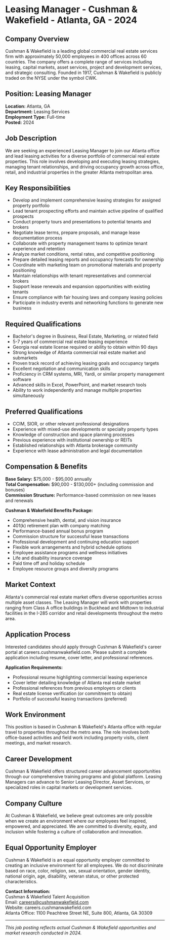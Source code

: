 # Leasing Manager - Cushman & Wakefield - Atlanta, GA - 2024

## Company Overview
Cushman & Wakefield is a leading global commercial real estate services firm with approximately 50,000 employees in 400 offices across 60 countries. The company offers a complete range of services including leasing, capital markets, asset services, project and development services, and strategic consulting. Founded in 1917, Cushman & Wakefield is publicly traded on the NYSE under the symbol CWK.

## Position: Leasing Manager
**Location:** Atlanta, GA  
**Department:** Leasing Services  
**Employment Type:** Full-time  
**Posted:** 2024  

## Job Description
We are seeking an experienced Leasing Manager to join our Atlanta office and lead leasing activities for a diverse portfolio of commercial real estate properties. This role involves developing and executing leasing strategies, managing tenant relationships, and driving occupancy growth across office, retail, and industrial properties in the greater Atlanta metropolitan area.

## Key Responsibilities
- Develop and implement comprehensive leasing strategies for assigned property portfolio
- Lead tenant prospecting efforts and maintain active pipeline of qualified prospects
- Conduct property tours and presentations to potential tenants and brokers
- Negotiate lease terms, prepare proposals, and manage lease documentation process
- Collaborate with property management teams to optimize tenant experience and retention
- Analyze market conditions, rental rates, and competitive positioning
- Prepare detailed leasing reports and occupancy forecasts for ownership
- Coordinate with marketing team on promotional materials and property positioning
- Maintain relationships with tenant representatives and commercial brokers
- Support lease renewals and expansion opportunities with existing tenants
- Ensure compliance with fair housing laws and company leasing policies
- Participate in industry events and networking functions to generate new business

## Required Qualifications
- Bachelor's degree in Business, Real Estate, Marketing, or related field
- 5-7 years of commercial real estate leasing experience
- Georgia real estate license required or ability to obtain within 90 days
- Strong knowledge of Atlanta commercial real estate market and submarkets
- Proven track record of achieving leasing goals and occupancy targets
- Excellent negotiation and communication skills
- Proficiency in CRM systems, MRI, Yardi, or similar property management software
- Advanced skills in Excel, PowerPoint, and market research tools
- Ability to work independently and manage multiple properties simultaneously

## Preferred Qualifications
- CCIM, SIOR, or other relevant professional designations
- Experience with mixed-use developments or specialty property types
- Knowledge of construction and space planning processes
- Previous experience with institutional ownership or REITs
- Established relationships with Atlanta brokerage community
- Experience with lease administration and legal documentation

## Compensation & Benefits
**Base Salary:** $75,000 - $95,000 annually  
**Total Compensation:** $90,000 - $130,000+ (including commission and bonuses)  
**Commission Structure:** Performance-based commission on new leases and renewals  

**Cushman & Wakefield Benefits Package:**
- Comprehensive health, dental, and vision insurance
- 401(k) retirement plan with company matching
- Performance-based annual bonus program
- Commission structure for successful lease transactions
- Professional development and continuing education support
- Flexible work arrangements and hybrid schedule options
- Employee assistance programs and wellness initiatives
- Life and disability insurance coverage
- Paid time off and holiday schedule
- Employee resource groups and diversity programs

## Market Context
Atlanta's commercial real estate market offers diverse opportunities across multiple asset classes. The Leasing Manager will work with properties ranging from Class A office buildings in Buckhead and Midtown to industrial facilities in the I-285 corridor and retail developments throughout the metro area.

## Application Process
Interested candidates should apply through Cushman & Wakefield's career portal at careers.cushmanwakefield.com. Please submit a complete application including resume, cover letter, and professional references.

**Application Requirements:**
- Professional resume highlighting commercial leasing experience
- Cover letter detailing knowledge of Atlanta real estate market
- Professional references from previous employers or clients
- Real estate license verification (or commitment to obtain)
- Portfolio of successful leasing transactions (preferred)

## Work Environment
This position is based in Cushman & Wakefield's Atlanta office with regular travel to properties throughout the metro area. The role involves both office-based activities and field work including property visits, client meetings, and market research.

## Career Development
Cushman & Wakefield offers structured career advancement opportunities through our comprehensive training programs and global platform. Leasing Managers can advance to Senior Leasing Director, Asset Services, or specialized roles in capital markets or development services.

## Company Culture
At Cushman & Wakefield, we believe great outcomes are only possible when we create an environment where our employees feel inspired, empowered, and appreciated. We are committed to diversity, equity, and inclusion while fostering a culture of collaboration and innovation.

## Equal Opportunity Employer
Cushman & Wakefield is an equal opportunity employer committed to creating an inclusive environment for all employees. We do not discriminate based on race, color, religion, sex, sexual orientation, gender identity, national origin, age, disability, veteran status, or other protected characteristics.

**Contact Information:**  
Cushman & Wakefield Talent Acquisition  
Email: careers@cushmanwakefield.com  
Website: careers.cushmanwakefield.com  
Atlanta Office: 1100 Peachtree Street NE, Suite 800, Atlanta, GA 30309  

---
*This job posting reflects actual Cushman & Wakefield opportunities and market research conducted in 2024.*